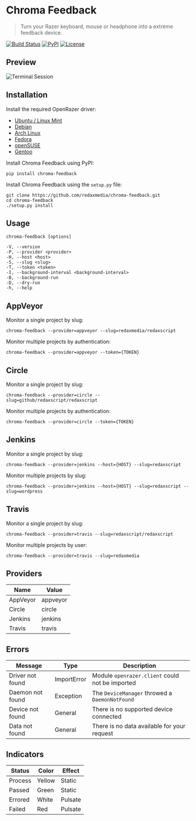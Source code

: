 Chroma Feedback
===============

> Turn your Razer keyboard, mouse or headphone into a extreme feedback device.

[![Build Status](https://img.shields.io/travis/redaxmedia/chroma-feedback.svg)](https://travis-ci.org/redaxmedia/chroma-feedback)
[![PyPI](https://img.shields.io/pypi/v/chroma-feedback.svg)](https://pypi.org/project/chroma-feedback)
[![License](https://img.shields.io/pypi/l/chroma-feedback.svg)](https://pypi.org/project/chroma-feedback)


Preview
-------

![Terminal Session](https://cdn.rawgit.com/redaxmedia/media/master/chroma-feedback/terminal-session.svg)


Installation
------------

Install the required OpenRazer driver:

* [Ubuntu / Linux Mint](https://openrazer.github.io/#ubuntu)
* [Debian](https://openrazer.github.io/#debian)
* [Arch Linux](https://openrazer.github.io/#arch)
* [Fedora](https://openrazer.github.io/#fedora)
* [openSUSE](https://openrazer.github.io/#opensuse)
* [Gentoo](https://openrazer.github.io/#gentoo)

Install Chroma Feedback using PyPI:

```
pip install chroma-feedback
```

Install Chroma Feedback using the `setup.py` file:

```
git clone https://github.com/redaxmedia/chroma-feedback.git
cd chroma-feedback
./setup.py install
```


Usage
-----

```
chroma-feedback [options]

-V, --version
-P, --provider <provider>
-H, --host <host>
-S, --slug <slug>
-T, --token <token>
-I, --background-interval <background-interval>
-B, --background-run
-D, --dry-run
-h, --help
```


AppVeyor
--------

Monitor a single project by slug:

```
chroma-feedback --provider=appveyor --slug=redaxmedia/redaxscript
```

Monitor multiple projects by authentication:

```
chroma-feedback --provider=appveyor --token={TOKEN}
```


Circle
------

Monitor a single project by slug:

```
chroma-feedback --provider=circle --slug=github/redaxscript/redaxscript
```

Monitor multiple projects by authentication:

```
chroma-feedback --provider=circle --token={TOKEN}
```


Jenkins
-------

Monitor a single project by slug:

```
chroma-feedback --provider=jenkins --host={HOST} --slug=redaxscript
```

Monitor multiple projects by slug:

```
chroma-feedback --provider=jenkins --host={HOST} --slug=redaxscript --slug=wordpress
```


Travis
------

Monitor a single project by slug:

```
chroma-feedback --provider=travis --slug=redaxscript/redaxscript
```

Monitor multiple projects by user:

```
chroma-feedback --provider=travis --slug=redaxmedia
```


Providers
---------

| Name     | Value    |
|----------|----------|
| AppVeyor | appveyor |
| Circle   | circle   |
| Jenkins  | jenkins  |
| Travis   | travis   |


Errors
------

| Message          | Type        | Description                                     |
|------------------|-------------|-------------------------------------------------|
| Driver not found | ImportError | Module `openrazer.client` could not be imported |
| Daemon not found | Exception   | The `DeviceManager` throwed a `DaemonNotFound`  |
| Device not found | General     | There is no supported device connected          |
| Data not found   | General     | There is no data available for your request     |


Indicators
----------

| Status  | Color  | Effect  |
|---------|--------|---------|
| Process | Yellow | Static  |
| Passed  | Green  | Static  |
| Errored | White  | Pulsate |
| Failed  | Red    | Pulsate |
